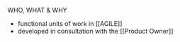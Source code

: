 WHO, WHAT & WHY

- functional units of work in [[AGILE]]
- developed in consultation with the [[Product Owner]]